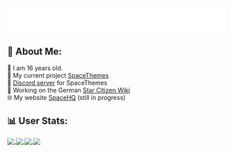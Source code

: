 <img src="./hello.svg" alt="Hello">

## 💫 About Me:
🧑 I am 16 years old. <br>
🔭 My current project [SpaceThemes](https://github.com/SkyEnergy0/SpaceTheme-Discord) <br>
🤝 [Discord server](https://discord.gg/7Zv8Xz3Vzn) for SpaceThemes <br>
🔧 Working on the German [Star Citizen Wiki](https://star-citizen.wiki) <br>
🌐 My website [SpaceHQ](https://spaceenergy.github.io) (still in progress)

## 📊 User Stats:
<a href="https://github.com/anuraghazra/github-readme-stats#gh-dark-mode-only">
  <img height=200 align="center" src="https://github-readme-stats.vercel.app/api?username=SpaceEnergy&include_all_commits=true&number_format=long&show_icons=true&bg_color=0a0a0a&title_color=666cff&icon_color=666cff&border_color=1e1e1e&border_radius=8" />
</a>
<a href="https://github.com/anuraghazra/github-readme-stats#gh-light-mode-only">
  <img height=200 align="center" src="https://github-readme-stats.vercel.app/api?username=SpaceEnergy&include_all_commits=true&number_format=long&show_icons=true&bg_color=fafafa&title_color=666cff&icon_color=666cff&border_color=bcbcbc&border_radius=8" />
</a>

<a href="https://github.com/anuraghazra/convoychat#gh-dark-mode-only">
  <img height=200 align="center" src="https://github-readme-stats.vercel.app/api/top-langs?username=SpaceEnergy&card_width=280&bg_color=0a0a0a&title_color=666cff&border_color=1e1e1e&border_radius=8" />
</a>
<a href="https://github.com/anuraghazra/convoychat#gh-light-mode-only">
  <img height=200 align="center" src="https://github-readme-stats.vercel.app/api/top-langs?username=SpaceEnergy&card_width=280&bg_color=fafafa&title_color=666cff&border_color=bcbcbc&border_radius=8" />
</a>
